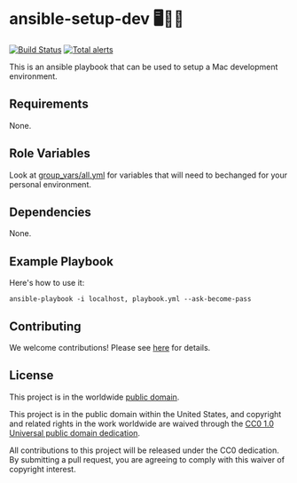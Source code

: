 # ansible-setup-dev 🖥🍺🐍 #

[![Build Status](https://travis-ci.com/felddy/ansible-setup-dev.svg?branch=develop)](https://travis-ci.com/felddy/ansible-setup-dev)
[![Total alerts](https://img.shields.io/lgtm/alerts/g/felddy/ansible-setup-dev.svg?logo=lgtm&logoWidth=18)](https://lgtm.com/projects/g/felddy/ansible-setup-dev/alerts/)

This is an ansible playbook that can be used to setup a Mac development environment.

## Requirements ##

None.

## Role Variables ##

Look at [group_vars/all.yml](group_vars/all.yml) for variables that will
need to bechanged for your personal environment.

## Dependencies ##

None.

## Example Playbook ##

Here's how to use it:

`ansible-playbook -i localhost, playbook.yml --ask-become-pass`

## Contributing ##

We welcome contributions!  Please see [here](CONTRIBUTING.md) for
details.

## License ##

This project is in the worldwide [public domain](LICENSE.md).

This project is in the public domain within the United States, and
copyright and related rights in the work worldwide are waived through
the [CC0 1.0 Universal public domain
dedication](https://creativecommons.org/publicdomain/zero/1.0/).

All contributions to this project will be released under the CC0
dedication. By submitting a pull request, you are agreeing to comply
with this waiver of copyright interest.
